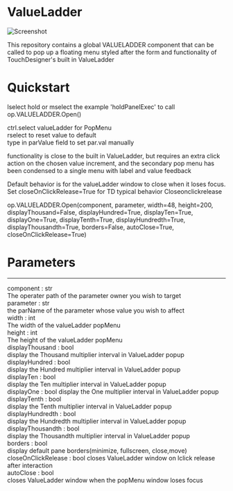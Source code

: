 # ValueLadder

![Screenshot](/ValueLadder/lib/samples/demo.gif)

This repository contains a global VALUELADDER component that
can be called to pop up a floating menu styled after the form and functionality of TouchDesigner's built in ValueLadder  

# Quickstart  

lselect hold or mselect the example 'holdPanelExec' 
to call op.VALUELADDER.Open()  

ctrl.select valueLadder for PopMenu  
rselect to reset value to default  
type in parValue field to set par.val manually  

functionality is close to the built in ValueLadder,
but requires an extra click action on the chosen
value increment, and the secondary pop menu has
been condensed to a single menu with label and 
value feedback  

Default behavior is for the valueLadder window to close when it
loses focus. Set closeOnClickRelease=True for TD typical behavior
Closeonclickrelease  

op.VALUELADDER.Open(component, parameter, width=48, height=200, displayThousand=False, 
			displayHundred=True, displayTen=True, displayOne=True, 
			displayTenth=True, displayHundredth=True, displayThousandth=True, 
			borders=False, autoClose=True, closeOnClickRelease=True)  

# Parameters  
------------

component : str  
	The operater path of the parameter owner you wish to target  
parameter : str  
	the parName of the parameter whose value you wish to affect  
width : int  
	The width of the valueLadder popMenu   
height : int  
	The height of the valueLadder popMenu 	 
displayThousand	: bool  
	display the Thousand multiplier interval in ValueLadder popup  
displayHundred : bool  
	display the Hundred multiplier interval in ValueLadder popup  
displayTen : bool  
	display the Ten multiplier interval in ValueLadder popup  
displayOne : bool 
	display the One multiplier interval in ValueLadder popup  
displayTenth : bool  
	display the Tenth multiplier interval in ValueLadder popup  
displayHundredth : bool  
	display the Hundredth multiplier interval in ValueLadder popup  
displayThousandth : bool  
	display the Thousandth multiplier interval in ValueLadder popup  
borders : bool  
	display default pane borders(minimize, fullscreen, close,move)  
closeOnClickRelease : bool 
	closes ValueLadder window on lclick release after interaction  
autoClose : bool  
	closes ValueLadder window when the popMenu window loses focus  

